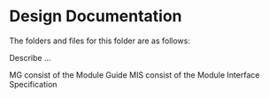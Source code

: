 # Design Documentation

The folders and files for this folder are as follows:

Describe ...

MG consist of the Module Guide
MIS consist of the Module Interface Specification